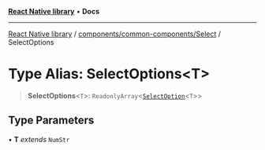 [**React Native library**](../../../../index.md) • **Docs**

***

[React Native library](../../../../modules.md) / [components/common-components/Select](../index.md) / SelectOptions

# Type Alias: SelectOptions\<T\>

> **SelectOptions**\<`T`\>: `ReadonlyArray`\<[`SelectOption`](../interfaces/SelectOption.md)\<`T`\>\>

## Type Parameters

• **T** *extends* `NumStr`
